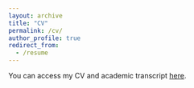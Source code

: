 ```yaml
---
layout: archive
title: "CV"
permalink: /cv/
author_profile: true
redirect_from:
  - /resume
---
```



You can access my CV and academic transcript [here](https://drive.google.com/drive/folders/1pGDyK5U053IgaOe-mtiDILQMsukEwXx0?usp=sharing).